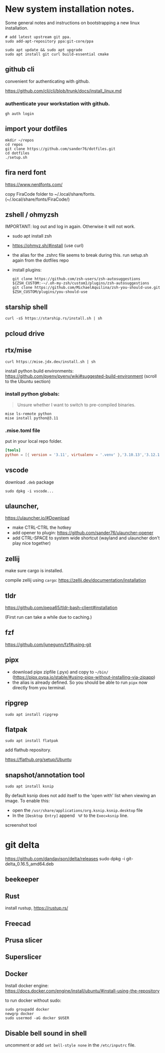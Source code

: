 # New system installation notes.

Some general notes and instructions on bootstrapping a new linux installation.

```
# add latest upstream git ppa.
sudo add-apt-repository ppa:git-core/ppa

sudo apt update && sudo apt upgrade
sudo apt install git curl build-essential cmake
```



## github cli

convenient for authenticating with github.

https://github.com/cli/cli/blob/trunk/docs/install_linux.md


### authenticate your workstation with github.

```
gh auth login
```

## import your dotfiles

```
mkdir ~/repos
cd repos
git clone https://github.com/sander76/dotfiles.git
cd dotfiles
./setup.sh

```


## fira nerd font

https://www.nerdfonts.com/

copy FiraCode folder to ~/.local/share/fonts. (~/.local/share/fonts/FiraCode/<all ttf files here>)


## zshell / ohmyzsh

IMPORTANT: log out and log in again. Otherwise it will not work.

- sudo apt install zsh
- https://ohmyz.sh/#install (use curl)
- the alias for the .zshrc file seems to break during this. run setup.sh again from the dotfiles repo
- install plugins:

    ```
    git clone https://github.com/zsh-users/zsh-autosuggestions ${ZSH_CUSTOM:-~/.oh-my-zsh/custom}/plugins/zsh-autosuggestions
    git clone https://github.com/MichaelAquilina/zsh-you-should-use.git $ZSH_CUSTOM/plugins/you-should-use
    ```


## starship shell

```
curl -sS https://starship.rs/install.sh | sh
```

## pcloud drive


## rtx/mise

```
curl https://mise.jdx.dev/install.sh | sh
```

install python build environments: https://github.com/pyenv/pyenv/wiki#suggested-build-environment (scroll to the Ubuntu section)

### install python globals:

> Unsure whether I want to switch to pre-compiled binaries.

```
mise ls-remote python
mise install python@3.11

```

### .mise.toml file

put in your local repo folder.

```toml
[tools]
python = [{ version = '3.11', virtualenv = '.venv' },'3.10.13','3.12.1']
```
## vscode

download `.deb` package

```
sudo dpkg -i vscode...
```

## ulauncher, 

https://ulauncher.io/#Download

- make CTRL-CTRL the hotkey
- add opener to plugin: https://github.com/sander76/ulauncher-opener
- add CTRL-SPACE to system wide shortcut (wayland and ulauncher don't play nice together)

## zellij

make sure cargo is installed.

compile zellij using `cargo`: https://zellij.dev/documentation/installation


## tldr 


https://github.com/pepa65/tldr-bash-client#installation

(First run can take a while due to caching.)

## fzf
https://github.com/junegunn/fzf#using-git


## pipx

- download pipx zipfile (.pyx) and copy to `~/bin/` (https://pipx.pypa.io/stable/#using-pipx-without-installing-via-zipapp)
- the alias is already defined. So you should be able to run `pipx` now directly from you terminal.

## ripgrep

```
sudo apt install ripgrep
```

## flatpak

```
sudo apt install flatpak
```

add flathub repository.

https://flathub.org/setup/Ubuntu

## snapshot/annotation tool

```
sudo apt install ksnip
```

By default ksnip does not add itself to the 'open with' list when viewing an image.
To enable this:

- open the `/usr/share/applications/org.ksnip.ksnip.desktop` file
- In the `[Desktop Entry]` append ` %F` to the `Exec=ksnip` line.

screenshot tool

# git delta

https://github.com/dandavison/delta/releases
sudo dpkg -i git-delta_0.16.5_amd64.deb

## beekeeper

## Rust
install rustup, https://rustup.rs/

## Freecad

## Prusa slicer

## Superslicer

## Docker

Install docker engine: https://docs.docker.com/engine/install/ubuntu/#install-using-the-repository

to run docker without sudo:

```
sudo groupadd docker
newgrp docker
sudo usermod -aG docker $USER
```

## Disable bell sound in shell

uncomment or add `set bell-style none` in the `/etc/inputrc` file.
